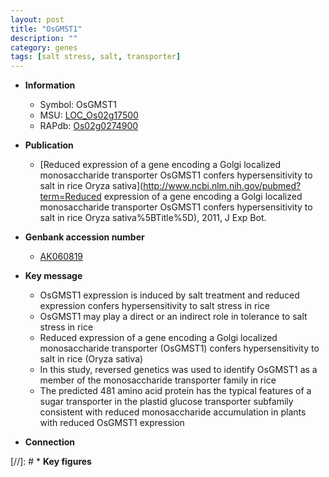 ```yaml
---
layout: post
title: "OsGMST1"
description: ""
category: genes
tags: [salt stress, salt, transporter]
---
```


* **Information**  
    + Symbol: OsGMST1  
    + MSU: [LOC_Os02g17500](http://rice.uga.edu/cgi-bin/ORF_infopage.cgi?orf=LOC_Os02g17500)  
    + RAPdb: [Os02g0274900](http://rapdb.dna.affrc.go.jp/viewer/gbrowse_details/irgsp1?name=Os02g0274900)  

* **Publication**  
    + [Reduced expression of a gene encoding a Golgi localized monosaccharide transporter OsGMST1 confers hypersensitivity to salt in rice Oryza sativa](http://www.ncbi.nlm.nih.gov/pubmed?term=Reduced expression of a gene encoding a Golgi localized monosaccharide transporter OsGMST1 confers hypersensitivity to salt in rice Oryza sativa%5BTitle%5D), 2011, J Exp Bot.

* **Genbank accession number**  
    + [AK060819](http://www.ncbi.nlm.nih.gov/nuccore/AK060819)

* **Key message**  
    + OsGMST1 expression is induced by salt treatment and reduced expression confers hypersensitivity to salt stress in rice
    + OsGMST1 may play a direct or an indirect role in tolerance to salt stress in rice
    + Reduced expression of a gene encoding a Golgi localized monosaccharide transporter (OsGMST1) confers hypersensitivity to salt in rice (Oryza sativa)
    + In this study, reversed genetics was used to identify OsGMST1 as a member of the monosaccharide transporter family in rice
    + The predicted 481 amino acid protein has the typical features of a sugar transporter in the plastid glucose transporter subfamily consistent with reduced monosaccharide accumulation in plants with reduced OsGMST1 expression

* **Connection**  

[//]: # * **Key figures**  


